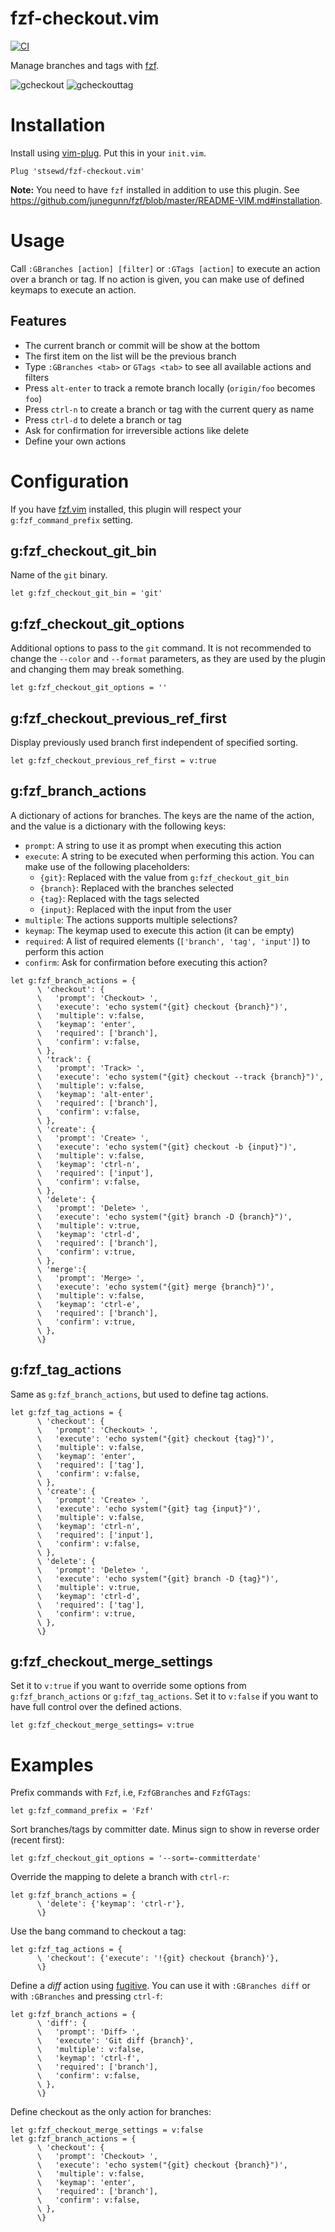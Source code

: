 # fzf-checkout.vim

[![CI](https://github.com/stsewd/fzf-checkout.vim/workflows/CI/badge.svg)](https://github.com/stsewd/fzf-checkout.vim/actions?query=workflow%3ACI+branch%3Amaster)

Manage branches and tags with [fzf](https://github.com/junegunn/fzf).

![gcheckout](https://user-images.githubusercontent.com/4975310/82736850-2d0bfb00-9cf2-11ea-8eec-8b84e903e805.png)
![gcheckouttag](https://user-images.githubusercontent.com/4975310/82736909-a3106200-9cf2-11ea-8974-dc64d8011f6c.png)

# Installation

Install using [vim-plug](https://github.com/junegunn/vim-plug).
Put this in your `init.vim`.

```vim
Plug 'stsewd/fzf-checkout.vim'
```

**Note:** You need to have `fzf` installed in addition to use this plugin.
See <https://github.com/junegunn/fzf/blob/master/README-VIM.md#installation>.

# Usage

Call `:GBranches [action] [filter]` or `:GTags [action]` to execute an action over a branch or tag.
If no action is given, you can make use of defined keymaps to execute an action.

## Features

- The current branch or commit will be show at the bottom
- The first item on the list will be the previous branch
- Type `:GBranches <tab>` or `GTags <tab>` to see all available actions and filters
- Press `alt-enter` to track a remote branch locally (`origin/foo` becomes `foo`)
- Press `ctrl-n` to create a branch or tag with the current query as name
- Press `ctrl-d` to delete a branch or tag
- Ask for confirmation for irreversible actions like delete
- Define your own actions

# Configuration

If you have [fzf.vim](https://github.com/junegunn/fzf.vim) installed,
this plugin will respect your `g:fzf_command_prefix` setting.

## g:fzf_checkout_git_bin

Name of the `git` binary.

```vim
let g:fzf_checkout_git_bin = 'git'
```

## g:fzf_checkout_git_options

Additional options to pass to the `git` command. It is not recommended to change the
`--color` and `--format` parameters, as they are used by the plugin and changing them
may break something.

```vim
let g:fzf_checkout_git_options = ''
```

## g:fzf_checkout_previous_ref_first

Display previously used branch first independent of specified sorting.

```vim
let g:fzf_checkout_previous_ref_first = v:true
```

## g:fzf_branch_actions

A dictionary of actions for branches.
The keys are the name of the action,
and the value is a dictionary with the following keys:

- `prompt`: A string to use it as prompt when executing this action
- `execute`: A string to be executed when performing this action.
  You can make use of the following placeholders:
  - `{git}`: Replaced with the value from `g:fzf_checkout_git_bin`
  - `{branch}`: Replaced with the branches selected
  - `{tag}`: Replaced with the tags selected
  - `{input}`: Replaced with the input from the user
- `multiple`: The actions supports multiple selections?
- `keymap`: The keymap used to execute this action (it can be empty)
- `required`: A list of required elements (`['branch', 'tag', 'input']`) to perform this action
- `confirm`: Ask for confirmation before executing this action?

```vim
let g:fzf_branch_actions = {
      \ 'checkout': {
      \   'prompt': 'Checkout> ',
      \   'execute': 'echo system("{git} checkout {branch}")',
      \   'multiple': v:false,
      \   'keymap': 'enter',
      \   'required': ['branch'],
      \   'confirm': v:false,
      \ },
      \ 'track': {
      \   'prompt': 'Track> ',
      \   'execute': 'echo system("{git} checkout --track {branch}")',
      \   'multiple': v:false,
      \   'keymap': 'alt-enter',
      \   'required': ['branch'],
      \   'confirm': v:false,
      \ },
      \ 'create': {
      \   'prompt': 'Create> ',
      \   'execute': 'echo system("{git} checkout -b {input}")',
      \   'multiple': v:false,
      \   'keymap': 'ctrl-n',
      \   'required': ['input'],
      \   'confirm': v:false,
      \ },
      \ 'delete': {
      \   'prompt': 'Delete> ',
      \   'execute': 'echo system("{git} branch -D {branch}")',
      \   'multiple': v:true,
      \   'keymap': 'ctrl-d',
      \   'required': ['branch'],
      \   'confirm': v:true,
      \ },
      \ 'merge':{
      \   'prompt': 'Merge> ',
      \   'execute': 'echo system("{git} merge {branch}")',
      \   'multiple': v:false,
      \   'keymap': 'ctrl-e',
      \   'required': ['branch'],
      \   'confirm': v:true,
      \ },
      \}
```

## g:fzf_tag_actions

Same as `g:fzf_branch_actions`, but used to define tag actions.

```vim
let g:fzf_tag_actions = {
      \ 'checkout': {
      \   'prompt': 'Checkout> ',
      \   'execute': 'echo system("{git} checkout {tag}")',
      \   'multiple': v:false,
      \   'keymap': 'enter',
      \   'required': ['tag'],
      \   'confirm': v:false,
      \ },
      \ 'create': {
      \   'prompt': 'Create> ',
      \   'execute': 'echo system("{git} tag {input}")',
      \   'multiple': v:false,
      \   'keymap': 'ctrl-n',
      \   'required': ['input'],
      \   'confirm': v:false,
      \ },
      \ 'delete': {
      \   'prompt': 'Delete> ',
      \   'execute': 'echo system("{git} branch -D {tag}")',
      \   'multiple': v:true,
      \   'keymap': 'ctrl-d',
      \   'required': ['tag'],
      \   'confirm': v:true,
      \ },
      \}
```

## g:fzf_checkout_merge_settings

Set it to `v:true` if you want to override some options from `g:fzf_branch_actions` or `g:fzf_tag_actions`.
Set it to `v:false` if you want to have full control over the defined actions.

```vim
let g:fzf_checkout_merge_settings= v:true
```

# Examples

Prefix commands with `Fzf`, i.e, `FzfGBranches` and `FzfGTags`:

```vim
let g:fzf_command_prefix = 'Fzf'
```

Sort branches/tags by committer date. Minus sign to show in reverse order (recent first):

```vim
let g:fzf_checkout_git_options = '--sort=-committerdate'
```

Override the mapping to delete a branch with `ctrl-r`:

```vim
let g:fzf_branch_actions = {
      \ 'delete': {'keymap': 'ctrl-r'},
      \}
```

Use the bang command to checkout a tag:

```vim
let g:fzf_tag_actions = {
      \ 'checkout': {'execute': '!{git} checkout {branch}'},
      \}
```

Define a _diff_ action using [fugitive](https://github.com/tpope/vim-fugitive).
You can use it with `:GBranches diff` or with `:GBranches` and pressing `ctrl-f`:

```vim
let g:fzf_branch_actions = {
      \ 'diff': {
      \   'prompt': 'Diff> ',
      \   'execute': 'Git diff {branch}',
      \   'multiple': v:false,
      \   'keymap': 'ctrl-f',
      \   'required': ['branch'],
      \   'confirm': v:false,
      \ },
      \}
```

Define checkout as the only action for branches:

```vim
let g:fzf_checkout_merge_settings = v:false
let g:fzf_branch_actions = {
      \ 'checkout': {
      \   'prompt': 'Checkout> ',
      \   'execute': 'echo system("{git} checkout {branch}")',
      \   'multiple': v:false,
      \   'keymap': 'enter',
      \   'required': ['branch'],
      \   'confirm': v:false,
      \ },
      \}
```
